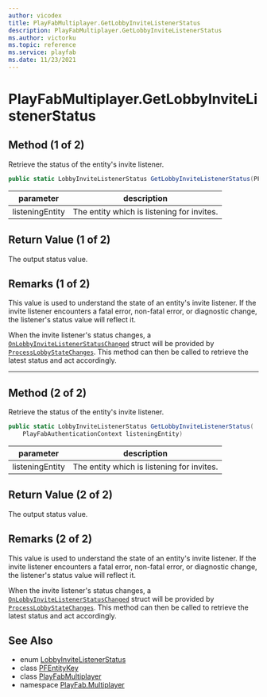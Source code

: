 ```yaml
---
author: vicodex
title: PlayFabMultiplayer.GetLobbyInviteListenerStatus
description: PlayFabMultiplayer.GetLobbyInviteListenerStatus
ms.author: victorku
ms.topic: reference
ms.service: playfab
ms.date: 11/23/2021
---
```


# PlayFabMultiplayer.GetLobbyInviteListenerStatus

## Method (1 of 2)

Retrieve the status of the entity's invite listener.

```csharp
public static LobbyInviteListenerStatus GetLobbyInviteListenerStatus(PFEntityKey listeningEntity)
```

| parameter | description |
| --- | --- |
| listeningEntity | The entity which is listening for invites. |

## Return Value (1 of 2)

The output status value.

## Remarks (1 of 2)

This value is used to understand the state of an entity's invite listener. If the invite listener encounters a fatal error, non-fatal error, or diagnostic change, the listener's status value will reflect it.

When the invite listener's status changes, a [`OnLobbyInviteListenerStatusChanged`](./OnLobbyInviteListenerStatusChanged.md) struct will be provided by [`ProcessLobbyStateChanges`](./ProcessLobbyStateChanges.md). This method can then be called to retrieve the latest status and act accordingly.

---

## Method (2 of 2)

Retrieve the status of the entity's invite listener.

```csharp
public static LobbyInviteListenerStatus GetLobbyInviteListenerStatus(
    PlayFabAuthenticationContext listeningEntity)
```

| parameter | description |
| --- | --- |
| listeningEntity | The entity which is listening for invites. |

## Return Value (2 of 2)

The output status value.

## Remarks (2 of 2)

This value is used to understand the state of an entity's invite listener. If the invite listener encounters a fatal error, non-fatal error, or diagnostic change, the listener's status value will reflect it.

When the invite listener's status changes, a [`OnLobbyInviteListenerStatusChanged`](./OnLobbyInviteListenerStatusChanged.md) struct will be provided by [`ProcessLobbyStateChanges`](./ProcessLobbyStateChanges.md). This method can then be called to retrieve the latest status and act accordingly.

## See Also

* enum [LobbyInviteListenerStatus](../LobbyInviteListenerStatus.md)
* class [PFEntityKey](../PFEntityKey.md)
* class [PlayFabMultiplayer](../PlayFabMultiplayer.md)
* namespace [PlayFab.Multiplayer](../../PlayFabMultiplayerSDK.md)

